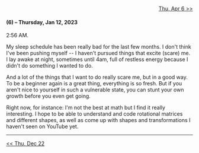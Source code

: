 <p align="right">
  <a href="https://github.com/B-Salinas/github-should-have-a-blog/blob/main/23/04-06-algoexpert.md"> Thu, Apr 6 >> </a>
</p>

#### (6) – Thursday, Jan 12, 2023

2:56 AM.

My sleep schedule has been really bad for the last few months. I don't think I've been pushing myself -- I haven't pursued things that excite (scare) me. I lay awake at night, sometimes until 4am, full of restless energy because I didn't do something I wanted to do.

And a lot of the things that I want to do really scare me, but in a good way. To be a beginner again is a great thing, everything is so fresh. But if you aren't nice to yourself in such a vulnerable state, you can stunt your own growth before you even get going.

Right now, for instance: I'm not the best at math but I find it really interesting. I hope to be able to understand and code rotational matrices and different shapes, as well as come up with shapes and transformations I haven't seen on YouTube yet.

---

<p align="left">
  <a href="https://github.com/B-Salinas/github-should-have-a-blog/blob/main/22/12-22-closing-out-the-year.md"> << Thu, Dec 22 </a>
</p>
